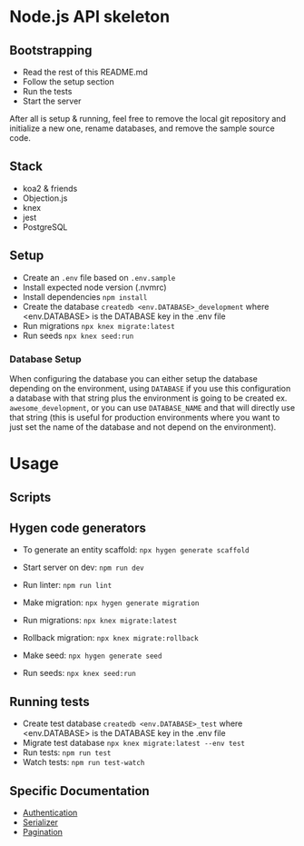 # Node.js API skeleton

## Bootstrapping

- Read the rest of this README.md
- Follow the setup section
- Run the tests
- Start the server

After all is setup & running, feel free to remove the local git repository and initialize a new one, rename databases,
and remove the sample source code.

## Stack

- koa2 & friends
- Objection.js
- knex
- jest
- PostgreSQL

## Setup

- Create an `.env` file based on `.env.sample`
- Install expected node version (.nvmrc)
- Install dependencies `npm install`
- Create the database `createdb <env.DATABASE>_development` where <env.DATABASE> is the DATABASE key in the .env file
- Run migrations `npx knex migrate:latest`
- Run seeds `npx knex seed:run`

### Database Setup

When configuring the database you can either setup the database depending on the environment, using
`DATABASE` if you use this configuration a database with that string plus the environment is going
to be created ex. `awesome_development`, or you can use `DATABASE_NAME` and that will directly use
that string (this is useful for production environments where you want to just set the name of the
database and not depend on the environment).

# Usage

## Scripts

## Hygen code generators
- To generate an entity scaffold: `npx hygen generate scaffold`

- Start server on dev: `npm run dev`
- Run linter: `npm run lint`

- Make migration: `npx hygen generate migration`
- Run migrations: `npx knex migrate:latest`
- Rollback migration: `npx knex migrate:rollback`


- Make seed: `npx hygen generate seed`
- Run seeds: `npx knex seed:run`

## Running tests

- Create test database `createdb <env.DATABASE>_test` where <env.DATABASE> is the DATABASE key in the .env file
- Migrate test database `npx knex migrate:latest --env test`
- Run tests: `npm run test`
- Watch tests: `npm run test-watch`

## Specific Documentation

- [Authentication](lib/authentication.md)
- [Serializer](lib/serializer.md)
- [Pagination](lib/middlewares.md)
